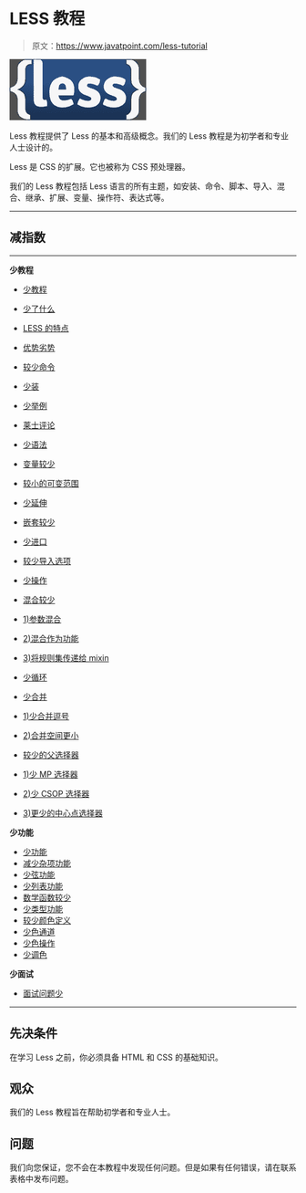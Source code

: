# LESS 教程

> 原文：<https://www.javatpoint.com/less-tutorial>

![less tutorial](img/0d1886ad670f5dab26ce6a5b73deec56.png)

Less 教程提供了 Less 的基本和高级概念。我们的 Less 教程是为初学者和专业人士设计的。

Less 是 CSS 的扩展。它也被称为 CSS 预处理器。

我们的 Less 教程包括 Less 语言的所有主题，如安装、命令、脚本、导入、混合、继承、扩展、变量、操作符、表达式等。

* * *

## 减指数

* * *

**少教程**

*   [少教程](less-tutorial)
*   [少了什么](what-is-less)
*   [LESS 的特点](features-of-less)
*   [优势劣势](less-advantages-and-disadvantages)
*   [较少命令](less-commands)
*   [少装](less-installation)
*   [少举例](less-example)
*   [莱士评论](less-comments)
*   [少语法](less-syntax)
*   [变量较少](less-variables)
*   [较小的可变范围](less-variable-scope)
*   [少延伸](less-extend)
*   [嵌套较少](less-nesting)
*   [少进口](less-importing)
*   [较少导入选项](less-import-options)
*   [少操作](less-operations)
*   [混合较少](less-mixins)
*   [1)参数混合](less-parametric-mixins)
*   [2)混合作为功能](less-mixins-as-functions)

*   [3)将规则集传递给 mixin](less-passing-ruleset-to-mixin)
*   [少循环](less-loops)
*   [少合并](less-merge)
*   [1)少合并逗号](less-merge-comma)
*   [2)合并空间更小](less-merge-space)
*   [较少的父选择器](less-parent-selectors)
*   [1)少 MP 选择器](less-multiple-and-parent-selector)
*   [2)少 CSOP 选择器](less-changing-selector-order-parent-selector)
*   [3)更少的中心点选择器](less-combinatorial-explosion-parent-selectors)

**少功能**

*   [少功能](less-functions)
*   [减少杂项功能](less-misc-functions)
*   [少弦功能](less-string-functions)
*   [少列表功能](less-list-functions)
*   [数学函数较少](less-math-functions)
*   [少类型功能](less-type-functions)
*   [较少颜色定义](less-color-definition-functions)
*   [少色通道](less-color-channel-functions)
*   [少色操作](less-color-operation-functions)
*   [少调色](less-color-blending-functions)

**少面试**

*   [面试问题少](less-interview-questions)

* * *

## 先决条件

在学习 Less 之前，你必须具备 HTML 和 CSS 的基础知识。

## 观众

我们的 Less 教程旨在帮助初学者和专业人士。

## 问题

我们向您保证，您不会在本教程中发现任何问题。但是如果有任何错误，请在联系表格中发布问题。